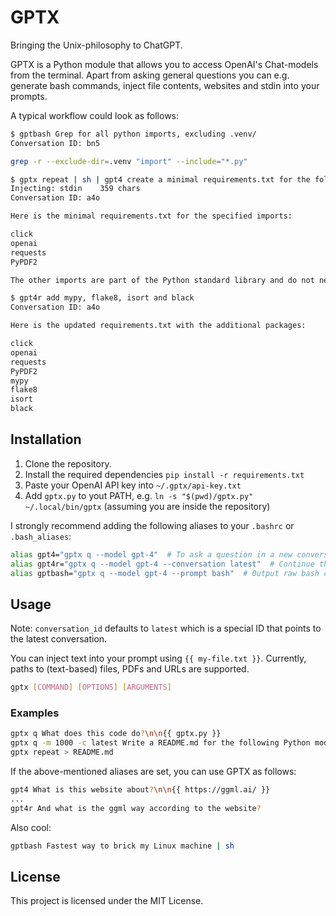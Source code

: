 # GPTX

Bringing the Unix-philosophy to ChatGPT.

GPTX is a Python module that allows you to access OpenAI's Chat-models from the
terminal. Apart from asking general questions you can e.g. generate bash
commands, inject file contents, websites and stdin into your prompts.

A typical workflow could look as follows:

```bash
$ gptbash Grep for all python imports, excluding .venv/
Conversation ID: bn5

grep -r --exclude-dir=.venv "import" --include="*.py"
```
```bash
$ gptx repeat | sh | gpt4 create a minimal requirements.txt for the following imports:\n{{ stdin }}
Injecting: stdin	359 chars
Conversation ID: a4o

Here is the minimal requirements.txt for the specified imports:

click
openai
requests
PyPDF2

The other imports are part of the Python standard library and do not need to be included in the requirements.txt file.
```
```bash
$ gpt4r add mypy, flake8, isort and black
Conversation ID: a4o

Here is the updated requirements.txt with the additional packages:

click
openai
requests
PyPDF2
mypy
flake8
isort
black
```

## Installation

1. Clone the repository.
2. Install the required dependencies `pip install -r requirements.txt`
3. Paste your OpenAI API key into `~/.gptx/api-key.txt`
4. Add `gptx.py` to yout PATH, e.g. `ln -s "$(pwd)/gptx.py" ~/.local/bin/gptx` (assuming you are inside the repository)

I strongly recommend adding the following aliases to your `.bashrc` or `.bash_aliases`:

```bash
alias gpt4="gptx q --model gpt-4"  # To ask a question in a new conversation
alias gpt4r="gptx q --model gpt-4 --conversation latest"  # Continue the latest conversation
alias gptbash="gptx q --model gpt-4 --prompt bash"  # Output raw bash commands
```

## Usage

Note: `conversation_id` defaults to `latest` which is a special ID that
points to the latest conversation.

You can inject text into your prompt using `{{ my-file.txt }}`. Currently,
paths to (text-based) files, PDFs and URLs are supported.

```bash
gptx [COMMAND] [OPTIONS] [ARGUMENTS]
```

### Examples

```bash
gptx q What does this code do?\n\n{{ gptx.py }}
gptx q -m 1000 -c latest Write a README.md for the following Python module:\n\n{{ gptx.py }}
gptx repeat > README.md
```

If the above-mentioned aliases are set, you can use GPTX as follows:

```bash
gpt4 What is this website about?\n\n{{ https://ggml.ai/ }}
...
gpt4r And what is the ggml way according to the website?
```

Also cool:

```bash
gptbash Fastest way to brick my Linux machine | sh
```

## License

This project is licensed under the MIT License.
